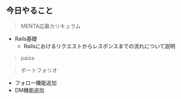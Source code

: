 ## 今日やること

> MENTA応募カリキュラム
- Rails基礎
  - Railsにおけるリクエストからレスポンスまでの流れについて説明
 

> paiza


> ポートフォリオ
- フォロー機能追加
- DM機能追加
